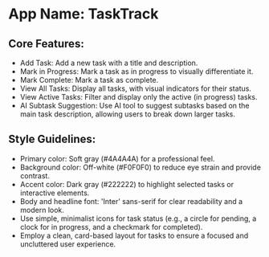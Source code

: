 # **App Name**: TaskTrack

## Core Features:

- Add Task: Add a new task with a title and description.
- Mark in Progress: Mark a task as in progress to visually differentiate it.
- Mark Complete: Mark a task as complete.
- View All Tasks: Display all tasks, with visual indicators for their status.
- View Active Tasks: Filter and display only the active (in progress) tasks.
- AI Subtask Suggestion: Use AI tool to suggest subtasks based on the main task description, allowing users to break down larger tasks.

## Style Guidelines:

- Primary color: Soft gray (#4A4A4A) for a professional feel.
- Background color: Off-white (#F0F0F0) to reduce eye strain and provide contrast.
- Accent color: Dark gray (#222222) to highlight selected tasks or interactive elements.
- Body and headline font: 'Inter' sans-serif for clear readability and a modern look.
- Use simple, minimalist icons for task status (e.g., a circle for pending, a clock for in progress, and a checkmark for completed).
- Employ a clean, card-based layout for tasks to ensure a focused and uncluttered user experience.